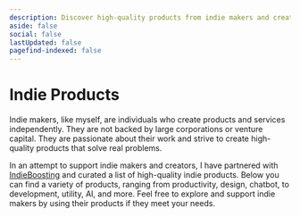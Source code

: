 ```yaml
---
description: Discover high-quality products from indie makers and creators.
aside: false
social: false
lastUpdated: false
pagefind-indexed: false
---
```


# Indie Products

<script setup lang="ts">
import IndieProducts from '@components/misc/IndieProducts.vue';
</script>

Indie makers, like myself, are individuals who create products and services independently. They are not backed by large corporations or venture capital. They are passionate about their work and strive to create high-quality products that solve real problems.

In an attempt to support indie makers and creators, I have partnered with [IndieBoosting](https://indieboosting.com/) and curated a list of high-quality indie products. Below you can find a variety of products, ranging from productivity, design, chatbot, to development, utility, AI, and more. Feel free to explore and support indie makers by using their products if they meet your needs.

<IndieProducts />
